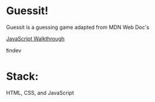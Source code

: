 # Guessit!

Guessit is a guessing game adapted from MDN Web Doc's

[JavaScript Walkthrough](https://developer.mozilla.org/en-US/docs/Learn_web_development/Core/Scripting/A_first_splash)

❗indev

# Stack:

HTML, CSS, and JavaScript